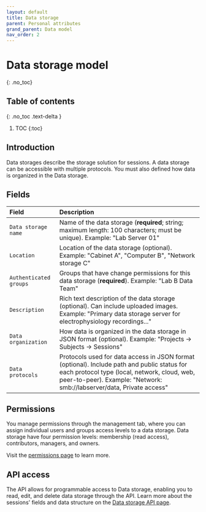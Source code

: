 ```yaml
---
layout: default
title: Data storage
parent: Personal attributes
grand_parent: Data model
nav_order: 2
---
```


# Data storage model
{: .no_toc}

## Table of contents
{: .no_toc .text-delta }

1. TOC
{:toc}

## Introduction 

Data storages describe the storage solution for sessions. A data storage can be accessible with multiple protocols. You must also defined how data is organized in the Data storage.

## Fields

| Field | Description |
|:------|:------------|
| ``Data storage name`` | Name of the data storage (**required**; string; maximum length: 100 characters; must be unique). Example: "Lab Server 01" |
| ``Location`` | Location of the data storage (optional). Example: "Cabinet A", "Computer B", "Network storage C" |
| ``Authenticated groups`` | Groups that have change permissions for this data storage (**required**). Example: "Lab B Data Team" |
| ``Description`` | Rich text description of the data storage (optional). Can include uploaded images. Example: "Primary data storage server for electrophysiology recordings..." |
| ``Data organization`` | How data is organized in the data storage in JSON format (optional). Example: "Projects → Subjects → Sessions" |
| ``Data protocols`` | Protocols used for data access in JSON format (optional). Include path and public status for each protocol type (local, network, cloud, web, peer-to-peer). Example: "Network: smb://labserver/data, Private access" |

## Permissions

You manage permissions through the management tab, where you can assign individual users and groups access levels to a data storage. Data storage have four permission levels: membership (read access), contributors, managers, and owners.

Visit the [permissions page]({{"datamodel/permissions/"|absolute_url}}) to learn more. 

## API access

The API allows for programmable access to Data storage, enabling you to read, edit, and delete data storage through the API. Learn more about the sessions' fields and data structure on the [Data storage API page]({{"api/personal_attributes/datastorage/"|absolute_url}}). 
